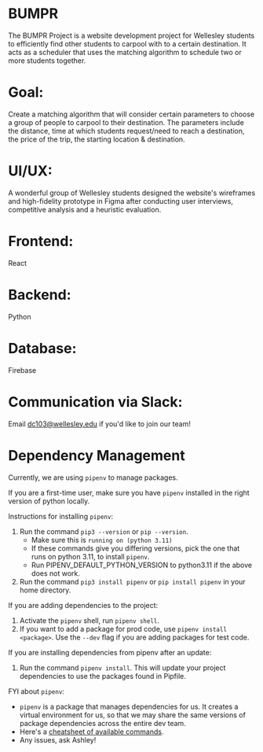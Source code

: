 # BUMPR
The BUMPR Project is a website development project for Wellesley students to efficiently find other students to carpool with to a certain destination. It acts as a scheduler that uses the matching algorithm to schedule two or more students together. 

# Goal: 
Create a matching algorithm that will consider certain parameters to choose a group of people to carpool to their destination. The parameters include the distance, time at which students request/need to reach a destination, the price of the trip, the starting location & destination.

# UI/UX: 
A wonderful group of Wellesley students designed the website's wireframes and high-fidelity prototype in Figma after conducting user interviews, competitive analysis and a heuristic evaluation.

# Frontend: 
React

# Backend: 
Python

# Database: 
Firebase

# Communication via Slack: 
Email dc103@wellesley.edu if you'd like to join our team!
 
# Dependency Management
Currently, we are using `pipenv` to manage packages. 

If you are a first-time user, make sure you have `pipenv` installed in the right version of python locally.

Instructions for installing `pipenv`:
1. Run the command `pip3 --version` or `pip --version`.
    * Make sure this is `running on (python 3.11)`
    * If these commands give you differing versions, pick the one that runs on python 3.11, to install `pipenv`.
    * Run PIPENV_DEFAULT_PYTHON_VERSION to python3.11 if the above does not work.
2. Run the command `pip3 install pipenv` or `pip install pipenv` in your home directory.

If you are adding dependencies to the project:
1. Activate the `pipenv` shell, run `pipenv shell`.
2. If you want to add a package for prod code, use `pipenv install <package>`. Use the `--dev` flag if you are adding packages for test code.

If you are installing dependencies from pipenv after an update:
1. Run the command `pipenv install`. This will update your project dependencies to use the packages found in Pipfile.

FYI about `pipenv`:
* `pipenv` is a package that manages dependencies for us. It creates a virtual environment for us, so that we may share the same versions of package dependencies across the entire dev team. 
* Here's a [cheatsheet of available commands](https://gist.github.com/bradtraversy/c70a93d6536ed63786c434707b898d55).
* Any issues, ask Ashley!